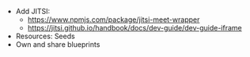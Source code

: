  * Add JITSI: 
    * https://www.npmjs.com/package/jitsi-meet-wrapper
    * https://jitsi.github.io/handbook/docs/dev-guide/dev-guide-iframe
 * Resources: Seeds
 * Own and share blueprints